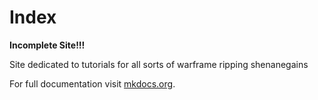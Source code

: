 # Index

**Incomplete Site!!!**

Site dedicated to tutorials for all sorts of warframe ripping shenanegains

For full documentation visit [mkdocs.org](https://www.mkdocs.org).

